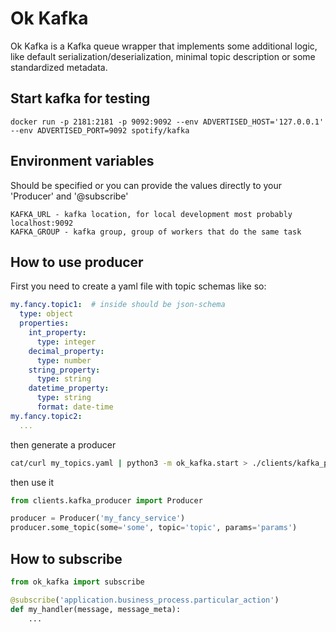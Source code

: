 # Ok Kafka

Ok Kafka is a Kafka queue wrapper that implements some additional logic, like
default serialization/deserialization, minimal topic description or some
standardized metadata.

## Start kafka for testing
`docker run -p 2181:2181 -p 9092:9092 --env ADVERTISED_HOST='127.0.0.1' --env ADVERTISED_PORT=9092 spotify/kafka`

## Environment variables
Should be specified or you can provide the values directly to your 'Producer' and '@subscribe'
```
KAFKA_URL - kafka location, for local development most probably localhost:9092
KAFKA_GROUP - kafka group, group of workers that do the same task
```

## How to use producer
First you need to create a yaml file with topic schemas like so:
```yaml
my.fancy.topic1:  # inside should be json-schema
  type: object
  properties:
    int_property:
      type: integer
    decimal_property:
      type: number
    string_property:
      type: string
    datetime_property:
      type: string
      format: date-time
my.fancy.topic2:
  ...
```

then generate a producer
```sh
cat/curl my_topics.yaml | python3 -m ok_kafka.start > ./clients/kafka_producer.py
```

then use it
```python
from clients.kafka_producer import Producer

producer = Producer('my_fancy_service')
producer.some_topic(some='some', topic='topic', params='params')
```

## How to subscribe
```python
from ok_kafka import subscribe

@subscribe('application.business_process.particular_action')
def my_handler(message, message_meta):
    ...
```
